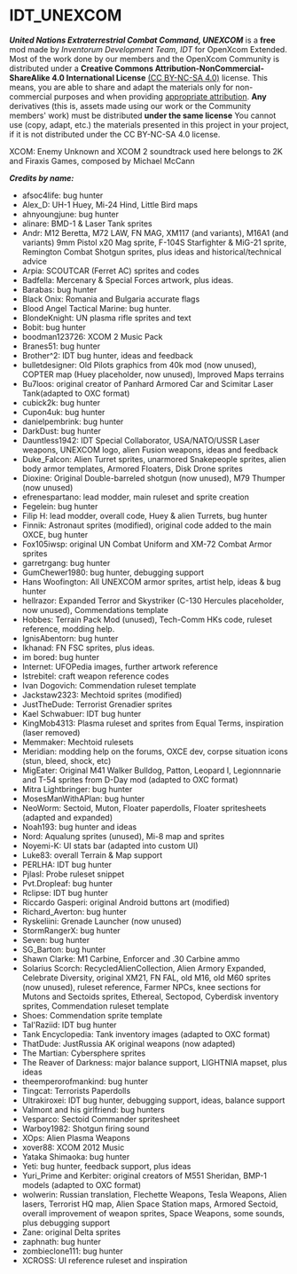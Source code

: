 # IDT_UNEXCOM
***United Nations Extraterrestrial Combat Command, UNEXCOM*** is a **free** mod made by *Inventorum Development Team, IDT* for OpenXcom Extended. Most of the work done by our members and the OpenXcom Community is distributed under a **Creative Commons Attribution-NonCommercial-ShareAlike 4.0 International License** [(CC BY-NC-SA 4.0)](http://creativecommons.org/licenses/by-nc-sa/4.0/) license. This means, you are able to share and adapt the materials only for non-commercial purposes and when providing [appropriate attribution](https://wiki.creativecommons.org/wiki/License_Versions#Detailed_attribution_comparison_chart). **Any** derivatives (this is, assets made using our work or the Community members' work) must be distributed **under the same license** You cannot use (copy, adapt, etc.) the materials presented in this project in your project, if it is not distributed under the CC BY-NC-SA 4.0 license.

XCOM: Enemy Unknown and XCOM 2 soundtrack used here belongs to 2K and Firaxis Games, composed by Michael McCann

***Credits by name:***

* afsoc4life: bug hunter
* Alex_D: UH-1 Huey, Mi-24 Hind, Little Bird maps
* ahnyoungjune: bug hunter
* alinare: BMD-1 & Laser Tank sprites
* Andr: M12 Beretta, M72 LAW, FN MAG, XM117 (and variants), M16A1 (and variants) 9mm Pistol x20 Mag sprite, F-104S Starfighter & MiG-21 sprite, Remington Combat Shotgun sprites, plus ideas and historical/technical advice
* Arpia: SCOUTCAR (Ferret AC) sprites and codes
* Badfella: Mercenary & Special Forces artwork, plus ideas.
* Barabas: bug hunter
* Black Onix: Romania and Bulgaria accurate flags
* Blood Angel Tactical Marine: bug hunter.
* BlondeKnight: UN plasma rifle sprites and text
* Bobit: bug hunter
* boodman123726: XCOM 2 Music Pack
* Branes51: bug hunter
* Brother^2: IDT bug hunter, ideas and feedback
* bulletdesigner: Old Pilots graphics from 40k mod (now unused), COPTER map (Huey placeholder, now unused), Improved Maps terrains
* Bu7loos: original creator of Panhard Armored Car and Scimitar Laser Tank(adapted to OXC format)
* cubick2k: bug hunter
* Cupon4uk: bug hunter
* danielpembrink: bug hunter
* DarkDust: bug hunter
* Dauntless1942: IDT Special Collaborator, USA/NATO/USSR Laser weapons, UNEXCOM logo, alien Fusion weapons, ideas and feedback
* Duke_Falcon: Alien Turret sprites, unarmored Snakepeople sprites, alien body armor templates, Armored Floaters, Disk Drone sprites
* Dioxine: Original Double-barreled shotgun (now unused), M79 Thumper (now unused)
* efrenespartano: lead modder, main ruleset and sprite creation
* Fegelein: bug hunter
* Filip H: lead modder, overall code, Huey & alien Turrets, bug hunter
* Finnik: Astronaut sprites (modified), original code added to the main OXCE, bug hunter
* Fox105iwsp: original UN Combat Uniform and XM-72 Combat Armor sprites
* garretrgang: bug hunter
* GumChewer1980: bug hunter, debugging support
* Hans Woofington: All UNEXCOM armor sprites, artist help, ideas & bug hunter
* hellrazor: Expanded Terror and Skystriker (C-130 Hercules placeholder, now unused), Commendations template
* Hobbes: Terrain Pack Mod (unused), Tech-Comm HKs code, ruleset reference, modding help.
* IgnisAbentorn: bug hunter
* Ikhanad: FN FSC sprites, plus ideas.
* im bored: bug hunter
* Internet: UFOPedia images, further artwork reference
* Istrebitel: craft weapon reference codes
* Ivan Dogovich: Commendation ruleset template
* Jackstaw2323: Mechtoid sprites (modified)
* JustTheDude: Terrorist Grenadier sprites
* Kael Schwabuer: IDT bug hunter
* KingMob4313: Plasma ruleset and sprites from Equal Terms, inspiration (laser removed)
* Memmaker: Mechtoid rulesets
* Meridian: modding help on the forums, OXCE dev, corpse situation icons (stun, bleed, shock, etc)
* MigEater: Original M41 Walker Bulldog,  Patton, Leopard I, Legionnnarie and T-54 sprites from D-Day mod (adapted to OXC format)
* Mitra Lightbringer: bug hunter
* MosesManWithAPlan: bug hunter
* NeoWorm: Sectoid, Muton, Floater paperdolls, Floater spritesheets (adapted and expanded)
* Noah193: bug hunter and ideas
* Nord: Aqualung sprites (unused), Mi-8 map and sprites
* Noyemi-K: UI stats bar (adapted into custom UI)
* Luke83: overall Terrain & Map support
* PERLHA: IDT bug hunter
* Pjlasl: Probe ruleset snippet
* Pvt.Dropleaf: bug hunter
* Rclipse: IDT bug hunter
* Riccardo Gasperi: original Android buttons art (modified)
* Richard_Averton: bug hunter
* Ryskeliini: Grenade Launcher (now unused)
* StormRangerX: bug hunter
* Seven: bug hunter
* SG_Barton: bug hunter
* Shawn Clarke: M1 Carbine, Enforcer and .30 Carbine ammo
* Solarius Scorch: RecycledAlienCollection, Alien Armory Expanded, Celebrate Diversity, original XM21, FN FAL, old M16, old M60 sprites (now unused), ruleset reference, Farmer NPCs, knee sections for Mutons and Sectoids sprites, Ethereal, Sectopod, Cyberdisk inventory sprites, Commendation ruleset template
* Shoes: Commendation sprite template
* Tal'Raziid: IDT bug hunter
* Tank Encyclopedia: Tank inventory images (adapted to OXC format)
* ThatDude: JustRussia AK original weapons (now adapted)
* The Martian: Cybersphere sprites
* The Reaver of Darkness: major balance support, LIGHTNIA mapset, plus ideas
* theemperorofmankind: bug hunter
* Tingcat: Terrorists Paperdolls
* Ultrakiroxei: IDT bug hunter, debugging support, ideas, balance support
* Valmont and his girlfriend: bug hunters
* Vesparco: Sectoid Commander spritesheet
* Warboy1982: Shotgun firing sound
* XOps: Alien Plasma Weapons
* xover88: XCOM 2012 Music
* Yataka Shimaoka: bug hunter
* Yeti: bug hunter, feedback support, plus ideas
* Yuri_Prime and Kerbiter: original creators of M551 Sheridan, BMP-1 models (adapted to OXC format)
* wolwerin: Russian translation, Flechette Weapons, Tesla Weapons, Alien lasers, Terrorist HQ map, Alien Space Station maps, Armored Sectoid, overall improvement of weapon sprites, Space Weapons, some sounds, plus debugging support
* Zane: original Delta sprites
* zaphnath: bug hunter
* zombieclone111: bug hunter
* XCROSS: UI reference ruleset and inspiration